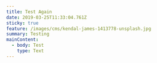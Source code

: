 ```yaml
---
title: Test Again
date: 2019-03-25T11:33:04.761Z
sticky: true
feature: /images/cms/kendal-james-1413778-unsplash.jpg
summary: Testing
mainContent:
  - body: Test
    type: Text
---
```


